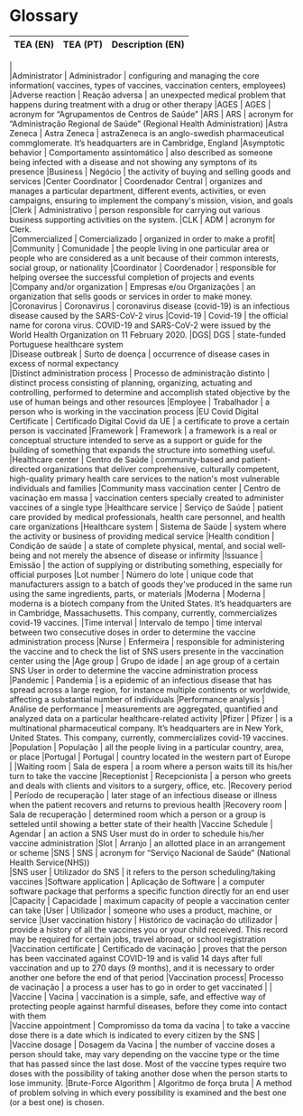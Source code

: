 # Glossary

| TEA (EN)  | TEA (PT)                             | Description (EN)                                                                                                                                                                                                                                                                                                                                                                                                                                                                                                                                                                                                                                                                                                                                                                                                                                                                                                                                                                                                                                                                                                            |
|:------------------------|:-------------------------------------|:----------------------------------------------------------------------------------------------------------------------------------------------------------------------------------------------------------------------------------------------------------------------------------------------------------------------------------------------------------------------------------------------------------------------------------------------------------------------------------------------------------------------------------------------------------------------------------------------------------------------------------------------------------------------------------------------------------------------------------------------------------------------------------------------------------------------------------------------------------------------------------------------------------------------------------------------------------------------------------------------------------------------------------------------------------------------------------------------------------------------------|
|    
|Administrator | Administrador                        | configuring and managing the core information( vaccines, types of vaccines, vaccination centers, employees)
|Adverse reaction | Reação adversa                     |  an unexpected medical problem that happens during treatment with a drug or other therapy
|AGES | AGES                                 | acronym for “Agrupamentos de Centros de Saúde”
|ARS | ARS                                  | acronym for “Administração Regional de Saúde” (Regional Health Administration)
|Astra Zeneca | Astra Zeneca                         | astraZeneca is an anglo-swedish pharmaceutical commglomerate. It’s headquarters are in Cambridge, England
|Asymptotic behavior | Comportamento assintomático                                 | also described as someone being infected with a disease and not showing any symptons of its presence
|Business | Negócio                              | the activity of buying and selling goods and services
|Center Coordinator | Coordenador Central                  | organizes and manages a particular department, different events, activities, or even campaigns, ensuring to implement the company's mission, vision, and goals
|Clerk | Administrativo                       | person responsible for carrying out various business supporting activities on the system.
|CLK | ADM                                  | acronym for Clerk.  
|Commercialized | Comercializado                       | organized in order to make a profit|
|Community | Comunidade                           | the people living in one particular area or people who are considered as a unit because of their common interests, social group, or nationality
|Coordinator | Coordenador                          | responsible for helping oversee the successful completion of projects and events
|Company and/or organization | Empresas e/ou Organizações           | an organization that sells goods or services in order to make money.
|Coronavirus | Coronavirus                          | coronavirus disease (covid-19) is an infectious disease caused by the SARS-CoV-2 virus 
|Covid-19 | Covid-19                             | the official name for corona virus. COVID-19 and SARS-CoV-2 were issued by the World Health Organization on 11 February 2020.
|DGS| DGS                                  | state-funded Portuguese healthcare system    
|Disease outbreak | Surto de doença                      | occurrence of disease cases in excess of normal expectancy  
|Distinct administration process | Processo de administração distinto   | distinct process consisting of planning, organizing, actuating and controlling, performed to determine and accomplish stated objective by the use of human beings and other resources
|Employee | Trabalhador                        | a person who is working in the vaccination process
|EU Covid Digital Certificate | Certificado Digital Covid da UE      | a certificate to prove a certain person is vaccinated
|Framework | Framework                            | a framework is a real or conceptual structure intended to serve as a support or guide for the building of something that expands the structure into something useful.
|Healthcare center | Centro de Saúde                     | community-based and patient-directed organizations that deliver comprehensive, culturally competent, high-quality primary health care services to the nation's most vulnerable individuals and families 
|Community mass vaccination center | Centro de vacinação em massa | vaccination centers specially created to administer vaccines of a single type
|Healthcare service | Serviço de Saúde                    | patient care provided by medical professionals, health care personnel, and health care organizations
|Healthcare system | Sistema de Saúde                    | system where the activity or business of providing medical service
|Health condition | Condição de saúde                   |  a state of complete physical, mental, and social well-being and not merely the absence of disease or infirmity
|Issuance | Emissão                                  | the action of supplying or distributing something, especially for official purposes
|Lot number | Número do lote                       | unique code that manufacturers assign to a batch of goods they've produced in the same run using the same ingredients, parts, or materials
|Moderna | Moderna                              | moderna is a biotech company from the United States. It’s headquarters are in Cambridge, Massachusetts. This company, currently, commercializes covid-19 vaccines.
|Time interval | Intervalo de tempo | time interval between two consecutive doses in order to determine the vaccine administration process
|Nurse | Enfermeira                          | responsible for administering the vaccine and to check the list of SNS users presente in the vaccination center using the
|Age group | Grupo de idade | an age group of a certain SNS User in order to determine the vaccine administration process
|Pandemic | Pandemia                             | is a epidemic of an infectious disease that has spread across a large region, for instance multiple continents or worldwide, affecting a substantial number of individuals
|Performance analysis | Análise de performance               | measurements are aggregated, quantified and analyzed data on a particular healthcare-related activity
|Pfizer | Pfizer                               |  is a multinational pharmaceutical company. It’s headquarters are in New York, United States. This company, currently, commercializes covid-19 vaccines.
|Population | População                            | all the people living in a particular country, area, or place 
|Portugal | Portugal                             | country located in the western part of Europe |
|Waiting room | Sala de espera | a room where a person waits till its his/her turn to take the vaccine
|Receptionist | Recepcionista                       | a person who greets and deals with clients and visitors to a surgery, office, etc.
|Recovery period | Período de recuperação               | later stage of an infectious disease or illness when the patient recovers and returns to previous health
|Recovery room | Sala de recuperação                  | determined room which a person or a group is setteled until showing a better state of their health
|Vaccine Schedule | Agendar                              | an action a SNS User must do in order to schedule his/her vaccine administration
|Slot | Arranjo                               | an allotted place in an arrangement or scheme 
|SNS | SNS                                  | acronym for “Serviço Nacional de Saúde” (National Health Service(NHS))                                                                                                                                                                                                                                                                                                                                                                                                                                                                                                                                                                                                                                                                                                                                                                                                                                                                                                                                                                                                                                                      
|SNS user | Utilizador do SNS                    | it refers to the person scheduling/taking vaccines
|Software application | Aplicação de Software                | a computer software package that performs a specific function directly for an end user
|Capacity | Capacidade | maximum capacity of people a vaccination center can take 
|User | Utilizador                         | someone who uses a product, machine, or service
|User vaccination history | Histórico de vacinação do utilizador |  provide a history of all the vaccines you or your child received. This record may be required for certain jobs, travel abroad, or school registration
|Vaccination certificate | Certificado de vacinação             | proves that the person has been vaccinated against COVID-19 and is valid 14 days after full vaccination and up to 270 days (9 months), and it is necessary to order another one before the end of that period
|Vaccination process| Processo de vacinação                | a process a user has to go in order to get vaccinated                                                                                                                                                                                                                                                                                                                                                                                                                                                                                                                                                                                                                                                                                                                                                                                                                                                                                                                                                                                   |                                                                                                                                                                                                                                                                                                                                                                                                                                                                                                                                                                                                                                                                                                                                                                                                                                                                                                                                                 |
|Vaccine | Vacina                               |   vaccination is a simple, safe, and effective way of protecting people against harmful diseases, before they come into contact with them                                                                                                                                                                                                                                                                                                                                                                                                                                                                                                                                                                                                                                                                                                                                                                                                                                                                                                                                                                                                                                                                                    
|Vaccine appointment | Compromisso da toma da vacina        | to take a vaccine dose there is a date which is indicated to every citizen by the SNS                                                                                                                                                                                                                                                                                                                                                                                                                                                                                                                                                                                                                                                                                                                                                                                                                                                                                                                                                                                                                                                                                                                     |  
|Vaccine dosage | Dosagem da Vacina                    | the number of vaccine doses a person should take, may vary depending on the vaccine type or the time that has passed since the last dose. Most of the vaccine types require two doses with the possibility of taking another dose when the person starts to lose immunity.
|Brute-Force Algorithm | Algoritmo de força bruta | A method of problem solving in which every possibility is examined and the best one (or a best one) is chosen.
